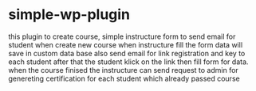 # simple-wp-plugin
this plugin to create course, simple instructure form to send email for student when create new course
when instructure fill the form data will save in custom data base also send email for link registration and key to each student
after that the student klick on the link then fill form for data.
when the course finised the instructure can send request to admin for genereting certification for each student which already passed course
